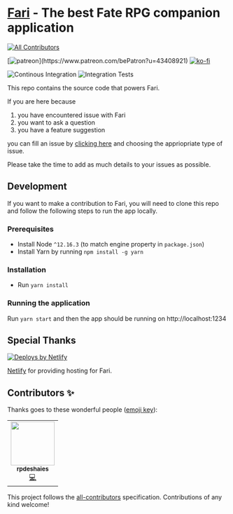 # [Fari](https://fari.app) - The best Fate RPG companion application
<!-- ALL-CONTRIBUTORS-BADGE:START - Do not remove or modify this section -->
[![All Contributors](https://img.shields.io/badge/all_contributors-1-orange.svg?style=flat-square)](#contributors-)
<!-- ALL-CONTRIBUTORS-BADGE:END -->

[![patreon](https://img.shields.io/static/v1?style=flat-square&logo=patreon&color=FF4D42&label=donate&message=Become%20a%20Patrons!)](https://www.patreon.com/bePatron?u=43408921)
[![ko-fi](https://img.shields.io/static/v1?style=flat-square&logo=ko-fi&color=3f51b5&label=donate&message=Support%20me%20on%20Ko-Fi)](https://ko-fi.com/B0B4AHLJ)

![Continous Integration](https://github.com/fariapp/fari/workflows/CI/badge.svg)
![Integration Tests](https://github.com/fariapp/fari/workflows/Integration%20Tests/badge.svg)

This repo contains the source code that powers Fari.

If you are here because

1. you have encountered issue with Fari
2. you want to ask a question
3. you have a feature suggestion

you can fill an issue by [clicking here](https://github.com/fariapp/fari/issues/new/choose) and choosing the appriopriate type of issue.

Please take the time to add as much details to your issues as possible.

## Development

If you want to make a contribution to Fari, you will need to clone this repo and follow the following steps to run the app locally.

### Prerequisites

- Install Node `^12.16.3` (to match engine property in `package.json`)
- Install Yarn by running `npm install -g yarn`

### Installation

- Run `yarn install`

### Running the application

Run `yarn start` and then the app should be running on http://localhost:1234

## Special Thanks

<a href="https://www.netlify.com">
  <img src="https://www.netlify.com/img/global/badges/netlify-color-accent.svg" alt="Deploys by Netlify" />
</a>

[Netlify](https://netlify.com/) for providing hosting for Fari.

## Contributors ✨

Thanks goes to these wonderful people ([emoji key](https://allcontributors.org/docs/en/emoji-key)):

<!-- ALL-CONTRIBUTORS-LIST:START - Do not remove or modify this section -->
<!-- prettier-ignore-start -->
<!-- markdownlint-disable -->
<table>
  <tr>
    <td align="center"><a href="https://github.com/RPDeshaies"><img src="https://avatars0.githubusercontent.com/u/6224111?v=4" width="100px;" alt=""/><br /><sub><b>rpdeshaies</b></sub></a><br /><a href="https://github.com/fariapp/fari/commits?author=RPDeshaies" title="Code">💻</a></td>
  </tr>
</table>

<!-- markdownlint-enable -->
<!-- prettier-ignore-end -->
<!-- ALL-CONTRIBUTORS-LIST:END -->

This project follows the [all-contributors](https://github.com/all-contributors/all-contributors) specification. Contributions of any kind welcome!